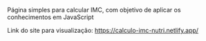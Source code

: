 Página simples para calcular IMC, com objetivo de aplicar os conhecimentos em JavaScript

Link do site para visualização: https://calculo-imc-nutri.netlify.app/
